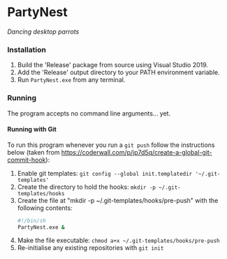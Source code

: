 # PartyNest
*Dancing desktop parrots*

### Installation

1. Build the 'Release' package from source using Visual Studio 2019.
2. Add the 'Release' output directory to your PATH environment variable.
3. Run `PartyNest.exe` from any terminal.

### Running

The program accepts no command line arguments... yet.

#### Running with Git

To run this program whenever you run a `git push` follow the instructions below (taken from https://coderwall.com/p/jp7d5q/create-a-global-git-commit-hook):

1. Enable git templates: `git config --global init.templatedir '~/.git-templates'`
2. Create the directory to hold the hooks: `mkdir -p ~/.git-templates/hooks`
3. Create the file at "mkdir -p ~/.git-templates/hooks/pre-push" with the following contents:
    ```bash
    #!/bin/sh
    PartyNest.exe &
    ```
4. Make the file executable: `chmod a+x ~/.git-templates/hooks/pre-push`
5. Re-initialise any existing repositories with `git init`

